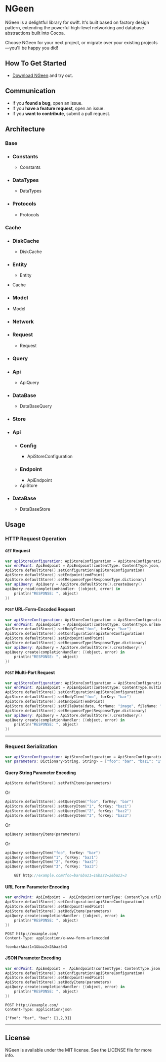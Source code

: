 NGeen
=====

NGeen is a delightful library for swift. It's built based on factory design pattern, extending the powerful high-level networking and database abstractions built into Cocoa.

Choose NGeen for your next project, or migrate over your existing projects—you'll be happy you did!

## How To Get Started

- [Download NGeen](https://github.com/NGeenLibraries/NGeen/archive/master.zip) and try out.

## Communication

- If you **found a bug**, open an issue.
- If you **have a feature request**, open an issue.
- If you **want to contribute**, submit a pull request.

## Architecture

### Base

- ### Constants
	- Constants
- ### DataTypes
	- DataTypes
- ### Protocols
	- Protocols	

### Cache

- ### DiskCache
	- DiskCache
- ### Entity
	- Entity
- Cache

- ### Model

- Model

- ### Network
	
- ### Request	
	- Request

- ### Query

- ### Api	
	- ApiQuery
- ### DataBase	
	- DataBaseQuery

- ### Store

- ### Api	
	- ### Config
		- ApiStoreConfiguration	
	- ### Endpoint
		- ApiEndpoint
	- ApiStore
- ### DataBase	
	- DataBaseStore

## Usage

### HTTP Request Operation 

#### `GET` Request

```swift 
var apiStoreConfiguration: ApiStoreConfiguration = ApiStoreConfiguration(headers: headers, host: "example.com", httpProtocol: "http")
var endPoint: ApiEndpoint = ApiEndpoint(contentType: ContentType.json, httpMethod: HttpMethod.get, path: "resources.json")
ApiStore.defaultStore().setConfiguration(apiStoreConfiguration)
ApiStore.defaultStore().setEndpoint(endPoint)
ApiStore.defaultStore().setResponseType(ResponseType.dictionary)
var apiQuery: ApiQuery = ApiStore.defaultStore().createQuery()
apiQuery.read(completionHandler: {(object, error) in
	println("RESPONSE: ", object)
})
```

#### `POST` URL-Form-Encoded Request

```swift
var apiStoreConfiguration: ApiStoreConfiguration = ApiStoreConfiguration(headers: headers, host: "example.com", httpProtocol: "http")
var endPoint: ApiEndpoint = ApiEndpoint(contentType: ContentType.urlEnconded, httpMethod: HttpMethod.post, path: "resources.json")
ApiStore.defaultStore().setBodyItem("foo", forKey: "bar")
ApiStore.defaultStore().setConfiguration(apiStoreConfiguration)
ApiStore.defaultStore().setEndpoint(endPoint)
ApiStore.defaultStore().setResponseType(ResponseType.dictionary)
var apiQuery: ApiQuery = ApiStore.defaultStore().createQuery()
apiQuery.create(completionHandler: {(object, error) in
	println("RESPONSE: ", object)
})
```

#### `POST` Multi-Part Request

```swift
var apiStoreConfiguration: ApiStoreConfiguration = ApiStoreConfiguration(headers: headers, host: "example.com", httpProtocol: "http")
var endPoint: ApiEndpoint = ApiEndpoint(contentType: ContentType.multiPartForm, httpMethod: HttpMethod.post, path: "resources.json")
ApiStore.defaultStore().setConfiguration(apiStoreConfiguration)
ApiStore.defaultStore().setBodyItem("foo", forKey: "bar")
ApiStore.defaultStore().setEndpoint(endPoint)
ApiStore.defaultStore().setFileData(data, forName: "image", fileName: "image.jpg", mimeType: "image/jpg")
ApiStore.defaultStore().setResponseType(ResponseType.dictionary)
var apiQuery: ApiQuery = ApiStore.defaultStore().createQuery()
apiQuery.create(completionHandler: {(object, error) in
	println("RESPONSE: ", object)
})
```

---

### Request Serialization

```swift
var apiStoreConfiguration: ApiStoreConfiguration = ApiStoreConfiguration(headers: headers, host: "example.com", httpProtocol: "http")
var parameters: Dictionary<String, String> = ["foo": "bar", "baz1": "1", "baz2": "2", "baz3": "3"]
```

#### Query String Parameter Encoding

```swift
ApiStore.defaultStore().setPathItems(parameters)
```
Or

```swift
ApiStore.defaultStore().setQueryItem("foo", forKey: "bar")
ApiStore.defaultStore().setQueryItem("1", forKey: "baz1")
ApiStore.defaultStore().setQueryItem("2", forKey: "baz2")
ApiStore.defaultStore().setQueryItem("3", forKey: "baz3") 
```
Or

```swift
apiQuery.setQueryItems(parameters)
```

Or

```swift
apiQuery.setQueryItem("foo", forKey: "bar")
apiQuery.setQueryItem("1", forKey: "baz1")
apiQuery.setQueryItem("2", forKey: "baz2")
apiQuery.setQueryItem("3", forKey: "baz3")
```
```swift
    GET http://example.com?foo=bar&baz1=1&baz2=2&baz3=3
```

#### URL Form Parameter Encoding

```swift
var endPoint: ApiEndpoint =  ApiEndpoint(contentType: ContentType.urlEnconded, httpMethod: HttpMethod.post, path: "resources.json")
ApiStore.defaultStore().setConfiguration(apiStoreConfiguration)
ApiStore.defaultStore().setEndpoint(endPoint)
ApiStore.defaultStore().setBodyItems(parameters)
apiQuery.create(completionHandler: {(object, error) in
	println("RESPONSE: ", object)
})
```

    POST http://example.com/
    Content-Type: application/x-www-form-urlencoded

    foo=bar&baz1=1&baz2=2&baz3=3

#### JSON Parameter Encoding

```swift
var endPoint: ApiEndpoint =  ApiEndpoint(contentType: ContentType.json, httpMethod: HttpMethod.post, path: "resources.json")
ApiStore.defaultStore().setConfiguration(apiStoreConfiguration)
ApiStore.defaultStore().setEndpoint(endPoint)
ApiStore.defaultStore().setBodyItems(parameters)
apiQuery.create(completionHandler: {(object, error) in
	println("RESPONSE: ", object)
})
```

    POST http://example.com/
    Content-Type: application/json

    {"foo": "bar", "baz": [1,2,3]}

---

## License

NGeen is available under the MIT license. See the LICENSE file for more info.